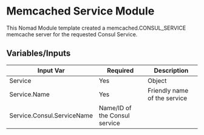 # Memcached Service Module

This Nomad Module template created a memcached.CONSUL_SERVICE memcache server for the requested Consul Service.


## Variables/Inputs
| Input Var                  | Required                      | Description                  |
| -------------------------- | ----------------------------- | ---------------------------- |
| Service                    | Yes                           | Object                       |
| Service.Name               | Yes                           | Friendly name of the service |
| Service.Consul.ServiceName | Name/ID of the Consul service |
